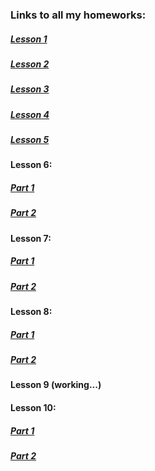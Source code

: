 ### Links to all my homeworks:
##### [Lesson 1](https://savinganimals.github.io/klyho_maksim_homework1/index.html)
##### [Lesson 2](https://savinganimals.github.io/Klyho_maksim_homework2/index.html)
##### [Lesson 3](https://savinganimals.github.io/main_repos/README.md)
##### [Lesson 4](https://savinganimals.github.io/klyho_maksim_homework4/index.html)
##### [Lesson 5](https://savinganimals.github.io/klyho_maksim_homework5/index.html)
#### Lesson 6:
##### [Part 1](https://savinganimals.github.io/klyho_maksim_homework_6_part1/)
##### [Part 2](https://savinganimals.github.io/klyho_maksim_homework6_part2/index.html)
#### Lesson 7:
##### [Part 1](https://savinganimals.github.io/klyho_maksim_homework_7_part1/)
##### [Part 2](https://savinganimals.github.io/klyho_maksim_homework_7_part2/index.html)
#### Lesson 8:
##### [Part 1](https://savinganimals.github.io/klyho_maksim_homework_8_part1/)
##### [Part 2](https://savinganimals.github.io/klyho_maksim_homework8_part2/)
#### Lesson 9 (working...)
#### Lesson 10:
##### [Part 1](https://savinganimals.github.io/klyho_maksim_homework_10_part1/index.html)
##### [Part 2](https://savinganimals.github.io/klyho_maksim_homework_10_part2/)
